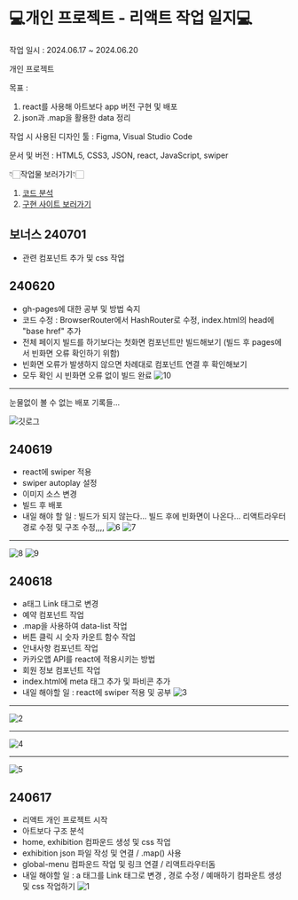 # 💻개인 프로젝트 - 리액트 작업 일지💻 #

작업 일시 : 2024.06.17 ~ 2024.06.20

개인 프로젝트

목표 : 
1. react를 사용해 아트보다 app 버전 구현 및 배포
2. json과 .map을 활용한 data 정리

작업 시 사용된 디자인 툴 : Figma, Visual Studio Code

문서 및 버전 : HTML5, CSS3, JSON, react, JavaScript, swiper

👇🏻작업물 보러가기👇🏻
1. [코드 분석](https://www.figma.com/design/71JXuRoXDLE8r9Dig1H6Qb/%EB%A6%AC%EC%95%A1%ED%8A%B8-%EA%B5%AC%ED%98%84-%EA%B0%9C%EC%9D%B8%ED%94%84%EB%A1%9C%EC%A0%9D%ED%8A%B8?node-id=0-1&t=AxAIokB9HLShasKn-1, "피그마로 바로가기")
2. [구현 사이트 보러가기](https://gonghanna.github.io/artboda/)

## 보너스 240701 ##
- 관련 컴포넌트 추가 및 css 작업

## 240620 ##
- gh-pages에 대한 공부 및 방법 숙지
- 코드 수정 : BrowserRouter에서 HashRouter로 수정, index.html의 head에 "base href" 추가
- 전체 페이지 빌드를 하기보다는 첫화면 컴포넌트만 빌드해보기 (빌드 후 pages에서 빈화면 오류 확인하기 위함)
- 빈화면 오류가 발생하지 않으면 차례대로 컴포넌트 연결 후 확인해보기
- 모두 확인 시 빈화면 오류 없이 빌드 완료
![10](https://github.com/GongHanna/artboda/assets/160007300/5554aecd-26f6-44b3-806e-713bba48d25b)

----
눈물없이 볼 수 없는 배포 기록들...

![깃로그](https://github.com/GongHanna/artboda/assets/160007300/53deae71-9a08-4763-a94c-2c37d6d39ac0)

## 240619 ##
- react에 swiper 적용
- swiper autoplay 설정
- 이미지 소스 변경
- 빌드 후 배포
- 내일 해야 할 일 : 빌드가 되지 않는다... 빌드 후에 빈화면이 나온다... 리액트라우터 경로 수정 및 구조 수정,,,,
![6](https://github.com/GongHanna/artboda/assets/160007300/afedcdec-edd9-4ea1-992c-a5072a24fe41)
![7](https://github.com/GongHanna/artboda/assets/160007300/e80edc04-dae7-412d-bb34-7c65201fcac8)

----
![8](https://github.com/GongHanna/artboda/assets/160007300/0484c86a-edf8-4daf-ac1f-405183b6a54d)
![9](https://github.com/GongHanna/artboda/assets/160007300/8861d817-7f88-43f6-9626-8b55bd44a313)

## 240618 ##
- a태그 Link 태그로 변경
- 예약 컴포넌트 작업
- .map을 사용하여 data-list 작업
- 버튼 클릭 시 숫자 카운트 함수 작업
- 안내사항 컴포넌트 작업
- 카카오맵 API를 react에 적용시키는 방법
- 회원 정보 컴포넌트 작업
- index.html에 meta 태그 추가 및 파비콘 추가
- 내일 해야할 일 : react에 swiper 적용 및 공부
![3](https://github.com/GongHanna/artboda/assets/160007300/89401405-251b-49ee-a0a3-72df310a2161)
----

![2](https://github.com/GongHanna/artboda/assets/160007300/8ec5b93e-a7c3-4fc9-9144-23c90b96e1e3)

----
![4](https://github.com/GongHanna/artboda/assets/160007300/b146b65f-8cb6-4bb4-abae-46647c014397)

----
![5](https://github.com/GongHanna/artboda/assets/160007300/f3b676c0-8307-4666-81dc-4601f725445c)

## 240617 ##
- 리액트 개인 프로젝트 시작
- 아트보다 구조 분석
- home, exhibition 컴파운드 생성 및 css 작업
- exhibition json 파일 작성 및 연결 / .map() 사용
- global-menu 컴파운드 작업 및 링크 연결 / 리액트라우터돔
- 내일 해야할 일 : a 태그를 Link 태그로 변경 , 경로 수정 / 예매하기 컴파운트 생성 및 css 작업하기
![1](https://github.com/GongHanna/artboda/assets/160007300/b9c680bd-c15b-4157-8bfc-c82eeb9afce6)
